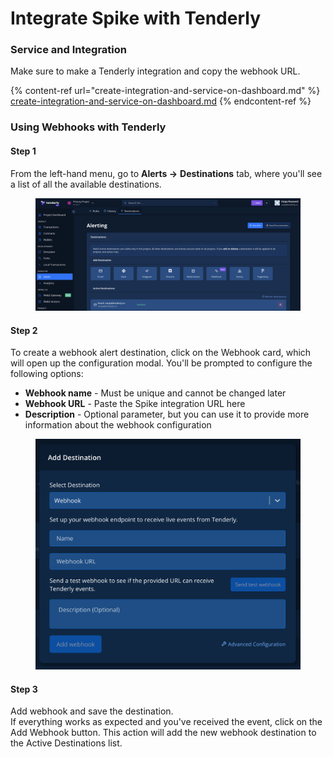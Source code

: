 # Integrate Spike with Tenderly

### Service and Integration

Make sure to make a Tenderly integration and copy the webhook URL.

{% content-ref url="create-integration-and-service-on-dashboard.md" %}
[create-integration-and-service-on-dashboard.md](create-integration-and-service-on-dashboard.md)
{% endcontent-ref %}

### Using Webhooks with Tenderly

#### Step 1

From the left-hand menu, go to **Alerts ->** **Destinations** tab, where you'll see a list of all the available destinations.

<figure><img src="../.gitbook/assets/image (5).png" alt=""><figcaption></figcaption></figure>



#### Step 2

To create a webhook alert destination, click on the Webhook card, which will open up the configuration modal. You'll be prompted to configure the following options:&#x20;

* **Webhook name** - Must be unique and cannot be changed later
* **Webhook URL** - Paste the Spike integration URL here
* **Description** - Optional parameter, but you can use it to provide more information about the webhook configuration

<figure><img src="../.gitbook/assets/image (2) (1).png" alt=""><figcaption></figcaption></figure>

#### Step 3&#x20;

Add webhook and save the destination.\
If everything works as expected and you've received the event, click on the Add Webhook button. This action will add the new webhook destination to the Active Destinations list.
